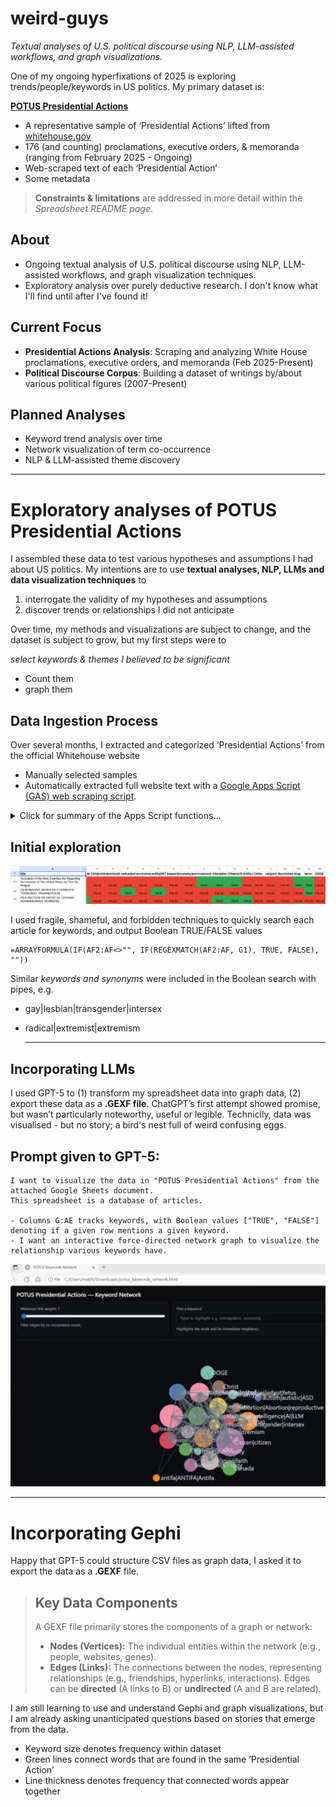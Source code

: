 # weird-guys
*Textual analyses of U.S. political discourse using NLP, LLM-assisted workflows, and graph visualizations.*

One of my ongoing hyperfixations of 2025 is exploring trends/people/keywords in US politics. My primary dataset is:

**[POTUS Presidential Actions](https://docs.google.com/spreadsheets/d/1xhZPyUYXrsAF5z6kTfYSFieFw1R6JO1cmkVFakNu-uk/edit?usp=sharing)**
- A representative sample of ‘Presidential Actions’ lifted from [whitehouse.gov](https://www.whitehouse.gov/)
- 176 (and counting) proclamations, executive orders, & memoranda (ranging from February 2025 - Ongoing)
- Web-scraped text of each ‘Presidential Action’
- Some metadata
> **Constraints & limitations** are addressed in more detail within the *Spreadsheet README page*.

## About
- Ongoing textual analysis of U.S. political discourse using NLP, LLM-assisted workflows, and graph visualization techniques.
- Exploratory analysis over purely deductive research. I don't know what I'll find until after I've found it!

## Current Focus
- **Presidential Actions Analysis**: Scraping and analyzing White House proclamations, executive orders, and memoranda (Feb 2025-Present)
- **Political Discourse Corpus**: Building a dataset of writings by/about various political figures (2007-Present)

## Planned Analyses
- Keyword trend analysis over time
- Network visualization of term co-occurrence  
- NLP & LLM-assisted theme discovery

***
# Exploratory analyses of POTUS Presidential Actions
I assembled these data to test various hypotheses and assumptions I had about US politics. My intentions are to use **textual analyses, NLP, LLMs and data visualization techniques** to 
1. interrogate the validity of my hypotheses and assumptions
2. discover trends or relationships I did not anticipate

Over time, my methods and visualizations are subject to change, and the dataset is subject to grow, but my first steps were to

*select keywords & themes I believed to be significant*
- Count them
- graph them

## Data Ingestion Process
Over several months, I extracted and categorized ‘Presidential Actions’ from the official Whitehouse website
- Manually selected samples
- Automatically extracted full website text with a [Google Apps Script (GAS) web scraping script](apps-script/full_text.js).

<details>
  <summary>Click for summary of the Apps Script functions...</summary>
  <p><b> GAS web scraping functions:</b></p>
<ul>
  <li>Get the active spreadsheet’s <em>active sheet</em> for data and the <em>logs</em> sheet for logging.</li>
  <li>Read the header row (row 1) to find the column indexes for <code>url</code>, <code>full_text</code>, and <code>char_count</code>.</li>
  <li>If any of those headers are missing, create them in row 1 (so each column exists).</li>
  <li>Determine the last data row, then read all URLs (from the <code>url</code> column) and any existing text (from the <code>full_text</code> column) starting at row 2.</li>
  <li>For each row:
    <ul>
      <li>If the URL cell is empty, skip the row.</li>
      <li>If <code>full_text</code> already has content, skip and add a “Skipped (Already processed)” log entry.</li>
      <li>Otherwise:
        <ul>
          <li>Fetch the page HTML at the URL (HTTP errors won’t throw due to <code>muteHttpExceptions: true</code>).</li>
          <li>Clean the HTML by removing <code>&lt;script&gt;</code> and <code>&lt;style&gt;</code> blocks, stripping all tags, and collapsing whitespace.</li>
          <li>Truncate the cleaned text to 50,000 characters and compute its length.</li>
          <li>Write the truncated text to the row’s <code>full_text</code> cell and the length to <code>char_count</code>.</li>
          <li>Queue a log entry noting the row number and character count.</li>
        </ul>
      </li>
      <li>If any error occurs during fetch/processing, queue a log entry with the error message and row number.</li>
    </ul>
  </li>
  <li>After processing all rows, append all queued log entries (timestamp + message) to the <em>logs</em> sheet.</li>
</ul>

</details>

 ## Initial exploration
 <a href="https://docs.google.com/spreadsheets/d/1xhZPyUYXrsAF5z6kTfYSFieFw1R6JO1cmkVFakNu-uk/edit?usp=sharing" target="_blank" title="Click to explore POTUS Presidential Actions">
<img src="images/exploratory_keywords.png" alt="POTUS Presidential Actions Dataset" />
</a>

I used fragile, shameful, and forbidden techniques to quickly search each article for keywords, and output Boolean TRUE/FALSE values
```
=ARRAYFORMULA(IF(AF2:AF<>"", IF(REGEXMATCH(AF2:AF, G1), TRUE, FALSE), ""))
```
Similar *keywords and synonyms* were included in the Boolean search with pipes, e.g.
- gay|lesbian|transgender|intersex
- radical|extremist|extremism

  ***

## Incorporating LLMs
I used GPT-5 to (1) transform my spreadsheet data into graph data, (2) export these data as a **.GEXF file**. ChatGPT’s first attempt showed promise, but wasn’t particularly noteworthy, useful or legible. 
Techniclly, data was visualised - but no story; a bird's nest full of weird confusing eggs.

## Prompt given to GPT-5:

```
I want to visualize the data in "POTUS Presidential Actions" from the attached Google Sheets document. 
This spreadsheet is a database of articles.

- Columns G:AE tracks keywords, with Boolean values ["TRUE", "FALSE"] denoting if a given row mentions a given keyword. 
- I want an interactive force-directed network graph to visualize the relationship various keywords have.
```

![potus_keywords_network](images/oneshot_potus_keywords_network.png "potus_keywords_network.png")

***
# Incorporating Gephi
Happy that GPT-5 could structure CSV files as graph data, I asked it to export the data as a **.GEXF** file.

> ## Key Data Components
> A GEXF file primarily stores the components of a graph or network:
> - **Nodes (Vertices):** The individual entities within the network (e.g., people, websites, genes).
> - **Edges (Links):** The connections between the nodes, representing relationships (e.g., friendships, hyperlinks, interactions). Edges can be **directed** (A links to B) or **undirected** (A and B are related).

I am still learning to use and understand Gephi and graph visualizations, but I am already asking unanticipated questions based on stories that emerge from the data. 
- Keyword size denotes frequency within dataset
- Green lines connect words that are found in the same ‘Presidential Action’
- Line thickness denotes frequency that connected words appear together

